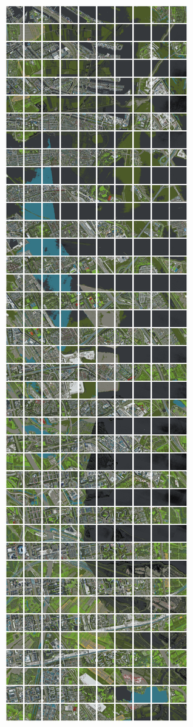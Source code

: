 <html>
<div>
<img src="https://github.com/HakkaTjakka/NL_TILE_MAP/blob/main/18/619/-1053/r.6190.-10530.png" height="44" width="44">
<img src="https://github.com/HakkaTjakka/NL_TILE_MAP/blob/main/18/619/-1053/r.6191.-10530.png" height="44" width="44">
<img src="https://github.com/HakkaTjakka/NL_TILE_MAP/blob/main/18/619/-1053/r.6192.-10530.png" height="44" width="44">
<img src="https://github.com/HakkaTjakka/NL_TILE_MAP/blob/main/18/619/-1053/r.6193.-10530.png" height="44" width="44">
<img src="https://github.com/HakkaTjakka/NL_TILE_MAP/blob/main/18/619/-1053/r.6194.-10530.png" height="44" width="44">
<img src="https://github.com/HakkaTjakka/NL_TILE_MAP/blob/main/18/619/-1053/r.6195.-10530.png" height="44" width="44">
<img src="https://github.com/HakkaTjakka/NL_TILE_MAP/blob/main/18/619/-1053/r.6196.-10530.png" height="44" width="44">
<img src="https://github.com/HakkaTjakka/NL_TILE_MAP/blob/main/18/619/-1053/r.6197.-10530.png" height="44" width="44">
<img src="https://github.com/HakkaTjakka/NL_TILE_MAP/blob/main/18/619/-1053/r.6198.-10530.png" height="44" width="44">
<img src="https://github.com/HakkaTjakka/NL_TILE_MAP/blob/main/18/619/-1053/r.6199.-10530.png" height="44" width="44">
<img src="https://github.com/HakkaTjakka/NL_TILE_MAP/blob/main/18/620/-1053/r.6200.-10530.png" height="44" width="44">
<img src="https://github.com/HakkaTjakka/NL_TILE_MAP/blob/main/18/620/-1053/r.6201.-10530.png" height="44" width="44">
<img src="https://github.com/HakkaTjakka/NL_TILE_MAP/blob/main/18/620/-1053/r.6202.-10530.png" height="44" width="44">
<img src="https://github.com/HakkaTjakka/NL_TILE_MAP/blob/main/18/620/-1053/r.6203.-10530.png" height="44" width="44">
<img src="https://github.com/HakkaTjakka/NL_TILE_MAP/blob/main/18/620/-1053/r.6204.-10530.png" height="44" width="44">
<img src="https://github.com/HakkaTjakka/NL_TILE_MAP/blob/main/18/620/-1053/r.6205.-10530.png" height="44" width="44">
<img src="https://github.com/HakkaTjakka/NL_TILE_MAP/blob/main/18/620/-1053/r.6206.-10530.png" height="44" width="44">
<img src="https://github.com/HakkaTjakka/NL_TILE_MAP/blob/main/18/620/-1053/r.6207.-10530.png" height="44" width="44">
<img src="https://github.com/HakkaTjakka/NL_TILE_MAP/blob/main/18/620/-1053/r.6208.-10530.png" height="44" width="44">
<img src="https://github.com/HakkaTjakka/NL_TILE_MAP/blob/main/18/620/-1053/r.6209.-10530.png" height="44" width="44">
<br>
<img src="https://github.com/HakkaTjakka/NL_TILE_MAP/blob/main/18/619/-1053/r.6190.-10529.png" height="44" width="44">
<img src="https://github.com/HakkaTjakka/NL_TILE_MAP/blob/main/18/619/-1053/r.6191.-10529.png" height="44" width="44">
<img src="https://github.com/HakkaTjakka/NL_TILE_MAP/blob/main/18/619/-1053/r.6192.-10529.png" height="44" width="44">
<img src="https://github.com/HakkaTjakka/NL_TILE_MAP/blob/main/18/619/-1053/r.6193.-10529.png" height="44" width="44">
<img src="https://github.com/HakkaTjakka/NL_TILE_MAP/blob/main/18/619/-1053/r.6194.-10529.png" height="44" width="44">
<img src="https://github.com/HakkaTjakka/NL_TILE_MAP/blob/main/18/619/-1053/r.6195.-10529.png" height="44" width="44">
<img src="https://github.com/HakkaTjakka/NL_TILE_MAP/blob/main/18/619/-1053/r.6196.-10529.png" height="44" width="44">
<img src="https://github.com/HakkaTjakka/NL_TILE_MAP/blob/main/18/619/-1053/r.6197.-10529.png" height="44" width="44">
<img src="https://github.com/HakkaTjakka/NL_TILE_MAP/blob/main/18/619/-1053/r.6198.-10529.png" height="44" width="44">
<img src="https://github.com/HakkaTjakka/NL_TILE_MAP/blob/main/18/619/-1053/r.6199.-10529.png" height="44" width="44">
<img src="https://github.com/HakkaTjakka/NL_TILE_MAP/blob/main/18/620/-1053/r.6200.-10529.png" height="44" width="44">
<img src="https://github.com/HakkaTjakka/NL_TILE_MAP/blob/main/18/620/-1053/r.6201.-10529.png" height="44" width="44">
<img src="https://github.com/HakkaTjakka/NL_TILE_MAP/blob/main/18/620/-1053/r.6202.-10529.png" height="44" width="44">
<img src="https://github.com/HakkaTjakka/NL_TILE_MAP/blob/main/18/620/-1053/r.6203.-10529.png" height="44" width="44">
<img src="https://github.com/HakkaTjakka/NL_TILE_MAP/blob/main/18/620/-1053/r.6204.-10529.png" height="44" width="44">
<img src="https://github.com/HakkaTjakka/NL_TILE_MAP/blob/main/18/620/-1053/r.6205.-10529.png" height="44" width="44">
<img src="https://github.com/HakkaTjakka/NL_TILE_MAP/blob/main/18/620/-1053/r.6206.-10529.png" height="44" width="44">
<img src="https://github.com/HakkaTjakka/NL_TILE_MAP/blob/main/18/620/-1053/r.6207.-10529.png" height="44" width="44">
<img src="https://github.com/HakkaTjakka/NL_TILE_MAP/blob/main/18/620/-1053/r.6208.-10529.png" height="44" width="44">
<img src="https://github.com/HakkaTjakka/NL_TILE_MAP/blob/main/18/620/-1053/r.6209.-10529.png" height="44" width="44">
<br>
<img src="https://github.com/HakkaTjakka/NL_TILE_MAP/blob/main/18/619/-1053/r.6190.-10528.png" height="44" width="44">
<img src="https://github.com/HakkaTjakka/NL_TILE_MAP/blob/main/18/619/-1053/r.6191.-10528.png" height="44" width="44">
<img src="https://github.com/HakkaTjakka/NL_TILE_MAP/blob/main/18/619/-1053/r.6192.-10528.png" height="44" width="44">
<img src="https://github.com/HakkaTjakka/NL_TILE_MAP/blob/main/18/619/-1053/r.6193.-10528.png" height="44" width="44">
<img src="https://github.com/HakkaTjakka/NL_TILE_MAP/blob/main/18/619/-1053/r.6194.-10528.png" height="44" width="44">
<img src="https://github.com/HakkaTjakka/NL_TILE_MAP/blob/main/18/619/-1053/r.6195.-10528.png" height="44" width="44">
<img src="https://github.com/HakkaTjakka/NL_TILE_MAP/blob/main/18/619/-1053/r.6196.-10528.png" height="44" width="44">
<img src="https://github.com/HakkaTjakka/NL_TILE_MAP/blob/main/18/619/-1053/r.6197.-10528.png" height="44" width="44">
<img src="https://github.com/HakkaTjakka/NL_TILE_MAP/blob/main/18/619/-1053/r.6198.-10528.png" height="44" width="44">
<img src="https://github.com/HakkaTjakka/NL_TILE_MAP/blob/main/18/619/-1053/r.6199.-10528.png" height="44" width="44">
<img src="https://github.com/HakkaTjakka/NL_TILE_MAP/blob/main/18/620/-1053/r.6200.-10528.png" height="44" width="44">
<img src="https://github.com/HakkaTjakka/NL_TILE_MAP/blob/main/18/620/-1053/r.6201.-10528.png" height="44" width="44">
<img src="https://github.com/HakkaTjakka/NL_TILE_MAP/blob/main/18/620/-1053/r.6202.-10528.png" height="44" width="44">
<img src="https://github.com/HakkaTjakka/NL_TILE_MAP/blob/main/18/620/-1053/r.6203.-10528.png" height="44" width="44">
<img src="https://github.com/HakkaTjakka/NL_TILE_MAP/blob/main/18/620/-1053/r.6204.-10528.png" height="44" width="44">
<img src="https://github.com/HakkaTjakka/NL_TILE_MAP/blob/main/18/620/-1053/r.6205.-10528.png" height="44" width="44">
<img src="https://github.com/HakkaTjakka/NL_TILE_MAP/blob/main/18/620/-1053/r.6206.-10528.png" height="44" width="44">
<img src="https://github.com/HakkaTjakka/NL_TILE_MAP/blob/main/18/620/-1053/r.6207.-10528.png" height="44" width="44">
<img src="https://github.com/HakkaTjakka/NL_TILE_MAP/blob/main/18/620/-1053/r.6208.-10528.png" height="44" width="44">
<img src="https://github.com/HakkaTjakka/NL_TILE_MAP/blob/main/18/620/-1053/r.6209.-10528.png" height="44" width="44">
<br>
<img src="https://github.com/HakkaTjakka/NL_TILE_MAP/blob/main/18/619/-1053/r.6190.-10527.png" height="44" width="44">
<img src="https://github.com/HakkaTjakka/NL_TILE_MAP/blob/main/18/619/-1053/r.6191.-10527.png" height="44" width="44">
<img src="https://github.com/HakkaTjakka/NL_TILE_MAP/blob/main/18/619/-1053/r.6192.-10527.png" height="44" width="44">
<img src="https://github.com/HakkaTjakka/NL_TILE_MAP/blob/main/18/619/-1053/r.6193.-10527.png" height="44" width="44">
<img src="https://github.com/HakkaTjakka/NL_TILE_MAP/blob/main/18/619/-1053/r.6194.-10527.png" height="44" width="44">
<img src="https://github.com/HakkaTjakka/NL_TILE_MAP/blob/main/18/619/-1053/r.6195.-10527.png" height="44" width="44">
<img src="https://github.com/HakkaTjakka/NL_TILE_MAP/blob/main/18/619/-1053/r.6196.-10527.png" height="44" width="44">
<img src="https://github.com/HakkaTjakka/NL_TILE_MAP/blob/main/18/619/-1053/r.6197.-10527.png" height="44" width="44">
<img src="https://github.com/HakkaTjakka/NL_TILE_MAP/blob/main/18/619/-1053/r.6198.-10527.png" height="44" width="44">
<img src="https://github.com/HakkaTjakka/NL_TILE_MAP/blob/main/18/619/-1053/r.6199.-10527.png" height="44" width="44">
<img src="https://github.com/HakkaTjakka/NL_TILE_MAP/blob/main/18/620/-1053/r.6200.-10527.png" height="44" width="44">
<img src="https://github.com/HakkaTjakka/NL_TILE_MAP/blob/main/18/620/-1053/r.6201.-10527.png" height="44" width="44">
<img src="https://github.com/HakkaTjakka/NL_TILE_MAP/blob/main/18/620/-1053/r.6202.-10527.png" height="44" width="44">
<img src="https://github.com/HakkaTjakka/NL_TILE_MAP/blob/main/18/620/-1053/r.6203.-10527.png" height="44" width="44">
<img src="https://github.com/HakkaTjakka/NL_TILE_MAP/blob/main/18/620/-1053/r.6204.-10527.png" height="44" width="44">
<img src="https://github.com/HakkaTjakka/NL_TILE_MAP/blob/main/18/620/-1053/r.6205.-10527.png" height="44" width="44">
<img src="https://github.com/HakkaTjakka/NL_TILE_MAP/blob/main/18/620/-1053/r.6206.-10527.png" height="44" width="44">
<img src="https://github.com/HakkaTjakka/NL_TILE_MAP/blob/main/18/620/-1053/r.6207.-10527.png" height="44" width="44">
<img src="https://github.com/HakkaTjakka/NL_TILE_MAP/blob/main/18/620/-1053/r.6208.-10527.png" height="44" width="44">
<img src="https://github.com/HakkaTjakka/NL_TILE_MAP/blob/main/18/620/-1053/r.6209.-10527.png" height="44" width="44">
<br>
<img src="https://github.com/HakkaTjakka/NL_TILE_MAP/blob/main/18/619/-1053/r.6190.-10526.png" height="44" width="44">
<img src="https://github.com/HakkaTjakka/NL_TILE_MAP/blob/main/18/619/-1053/r.6191.-10526.png" height="44" width="44">
<img src="https://github.com/HakkaTjakka/NL_TILE_MAP/blob/main/18/619/-1053/r.6192.-10526.png" height="44" width="44">
<img src="https://github.com/HakkaTjakka/NL_TILE_MAP/blob/main/18/619/-1053/r.6193.-10526.png" height="44" width="44">
<img src="https://github.com/HakkaTjakka/NL_TILE_MAP/blob/main/18/619/-1053/r.6194.-10526.png" height="44" width="44">
<img src="https://github.com/HakkaTjakka/NL_TILE_MAP/blob/main/18/619/-1053/r.6195.-10526.png" height="44" width="44">
<img src="https://github.com/HakkaTjakka/NL_TILE_MAP/blob/main/18/619/-1053/r.6196.-10526.png" height="44" width="44">
<img src="https://github.com/HakkaTjakka/NL_TILE_MAP/blob/main/18/619/-1053/r.6197.-10526.png" height="44" width="44">
<img src="https://github.com/HakkaTjakka/NL_TILE_MAP/blob/main/18/619/-1053/r.6198.-10526.png" height="44" width="44">
<img src="https://github.com/HakkaTjakka/NL_TILE_MAP/blob/main/18/619/-1053/r.6199.-10526.png" height="44" width="44">
<img src="https://github.com/HakkaTjakka/NL_TILE_MAP/blob/main/18/620/-1053/r.6200.-10526.png" height="44" width="44">
<img src="https://github.com/HakkaTjakka/NL_TILE_MAP/blob/main/18/620/-1053/r.6201.-10526.png" height="44" width="44">
<img src="https://github.com/HakkaTjakka/NL_TILE_MAP/blob/main/18/620/-1053/r.6202.-10526.png" height="44" width="44">
<img src="https://github.com/HakkaTjakka/NL_TILE_MAP/blob/main/18/620/-1053/r.6203.-10526.png" height="44" width="44">
<img src="https://github.com/HakkaTjakka/NL_TILE_MAP/blob/main/18/620/-1053/r.6204.-10526.png" height="44" width="44">
<img src="https://github.com/HakkaTjakka/NL_TILE_MAP/blob/main/18/620/-1053/r.6205.-10526.png" height="44" width="44">
<img src="https://github.com/HakkaTjakka/NL_TILE_MAP/blob/main/18/620/-1053/r.6206.-10526.png" height="44" width="44">
<img src="https://github.com/HakkaTjakka/NL_TILE_MAP/blob/main/18/620/-1053/r.6207.-10526.png" height="44" width="44">
<img src="https://github.com/HakkaTjakka/NL_TILE_MAP/blob/main/18/620/-1053/r.6208.-10526.png" height="44" width="44">
<img src="https://github.com/HakkaTjakka/NL_TILE_MAP/blob/main/18/620/-1053/r.6209.-10526.png" height="44" width="44">
<br>
<img src="https://github.com/HakkaTjakka/NL_TILE_MAP/blob/main/18/619/-1053/r.6190.-10525.png" height="44" width="44">
<img src="https://github.com/HakkaTjakka/NL_TILE_MAP/blob/main/18/619/-1053/r.6191.-10525.png" height="44" width="44">
<img src="https://github.com/HakkaTjakka/NL_TILE_MAP/blob/main/18/619/-1053/r.6192.-10525.png" height="44" width="44">
<img src="https://github.com/HakkaTjakka/NL_TILE_MAP/blob/main/18/619/-1053/r.6193.-10525.png" height="44" width="44">
<img src="https://github.com/HakkaTjakka/NL_TILE_MAP/blob/main/18/619/-1053/r.6194.-10525.png" height="44" width="44">
<img src="https://github.com/HakkaTjakka/NL_TILE_MAP/blob/main/18/619/-1053/r.6195.-10525.png" height="44" width="44">
<img src="https://github.com/HakkaTjakka/NL_TILE_MAP/blob/main/18/619/-1053/r.6196.-10525.png" height="44" width="44">
<img src="https://github.com/HakkaTjakka/NL_TILE_MAP/blob/main/18/619/-1053/r.6197.-10525.png" height="44" width="44">
<img src="https://github.com/HakkaTjakka/NL_TILE_MAP/blob/main/18/619/-1053/r.6198.-10525.png" height="44" width="44">
<img src="https://github.com/HakkaTjakka/NL_TILE_MAP/blob/main/18/619/-1053/r.6199.-10525.png" height="44" width="44">
<img src="https://github.com/HakkaTjakka/NL_TILE_MAP/blob/main/18/620/-1053/r.6200.-10525.png" height="44" width="44">
<img src="https://github.com/HakkaTjakka/NL_TILE_MAP/blob/main/18/620/-1053/r.6201.-10525.png" height="44" width="44">
<img src="https://github.com/HakkaTjakka/NL_TILE_MAP/blob/main/18/620/-1053/r.6202.-10525.png" height="44" width="44">
<img src="https://github.com/HakkaTjakka/NL_TILE_MAP/blob/main/18/620/-1053/r.6203.-10525.png" height="44" width="44">
<img src="https://github.com/HakkaTjakka/NL_TILE_MAP/blob/main/18/620/-1053/r.6204.-10525.png" height="44" width="44">
<img src="https://github.com/HakkaTjakka/NL_TILE_MAP/blob/main/18/620/-1053/r.6205.-10525.png" height="44" width="44">
<img src="https://github.com/HakkaTjakka/NL_TILE_MAP/blob/main/18/620/-1053/r.6206.-10525.png" height="44" width="44">
<img src="https://github.com/HakkaTjakka/NL_TILE_MAP/blob/main/18/620/-1053/r.6207.-10525.png" height="44" width="44">
<img src="https://github.com/HakkaTjakka/NL_TILE_MAP/blob/main/18/620/-1053/r.6208.-10525.png" height="44" width="44">
<img src="https://github.com/HakkaTjakka/NL_TILE_MAP/blob/main/18/620/-1053/r.6209.-10525.png" height="44" width="44">
<br>
<img src="https://github.com/HakkaTjakka/NL_TILE_MAP/blob/main/18/619/-1053/r.6190.-10524.png" height="44" width="44">
<img src="https://github.com/HakkaTjakka/NL_TILE_MAP/blob/main/18/619/-1053/r.6191.-10524.png" height="44" width="44">
<img src="https://github.com/HakkaTjakka/NL_TILE_MAP/blob/main/18/619/-1053/r.6192.-10524.png" height="44" width="44">
<img src="https://github.com/HakkaTjakka/NL_TILE_MAP/blob/main/18/619/-1053/r.6193.-10524.png" height="44" width="44">
<img src="https://github.com/HakkaTjakka/NL_TILE_MAP/blob/main/18/619/-1053/r.6194.-10524.png" height="44" width="44">
<img src="https://github.com/HakkaTjakka/NL_TILE_MAP/blob/main/18/619/-1053/r.6195.-10524.png" height="44" width="44">
<img src="https://github.com/HakkaTjakka/NL_TILE_MAP/blob/main/18/619/-1053/r.6196.-10524.png" height="44" width="44">
<img src="https://github.com/HakkaTjakka/NL_TILE_MAP/blob/main/18/619/-1053/r.6197.-10524.png" height="44" width="44">
<img src="https://github.com/HakkaTjakka/NL_TILE_MAP/blob/main/18/619/-1053/r.6198.-10524.png" height="44" width="44">
<img src="https://github.com/HakkaTjakka/NL_TILE_MAP/blob/main/18/619/-1053/r.6199.-10524.png" height="44" width="44">
<img src="https://github.com/HakkaTjakka/NL_TILE_MAP/blob/main/18/620/-1053/r.6200.-10524.png" height="44" width="44">
<img src="https://github.com/HakkaTjakka/NL_TILE_MAP/blob/main/18/620/-1053/r.6201.-10524.png" height="44" width="44">
<img src="https://github.com/HakkaTjakka/NL_TILE_MAP/blob/main/18/620/-1053/r.6202.-10524.png" height="44" width="44">
<img src="https://github.com/HakkaTjakka/NL_TILE_MAP/blob/main/18/620/-1053/r.6203.-10524.png" height="44" width="44">
<img src="https://github.com/HakkaTjakka/NL_TILE_MAP/blob/main/18/620/-1053/r.6204.-10524.png" height="44" width="44">
<img src="https://github.com/HakkaTjakka/NL_TILE_MAP/blob/main/18/620/-1053/r.6205.-10524.png" height="44" width="44">
<img src="https://github.com/HakkaTjakka/NL_TILE_MAP/blob/main/18/620/-1053/r.6206.-10524.png" height="44" width="44">
<img src="https://github.com/HakkaTjakka/NL_TILE_MAP/blob/main/18/620/-1053/r.6207.-10524.png" height="44" width="44">
<img src="https://github.com/HakkaTjakka/NL_TILE_MAP/blob/main/18/620/-1053/r.6208.-10524.png" height="44" width="44">
<img src="https://github.com/HakkaTjakka/NL_TILE_MAP/blob/main/18/620/-1053/r.6209.-10524.png" height="44" width="44">
<br>
<img src="https://github.com/HakkaTjakka/NL_TILE_MAP/blob/main/18/619/-1053/r.6190.-10523.png" height="44" width="44">
<img src="https://github.com/HakkaTjakka/NL_TILE_MAP/blob/main/18/619/-1053/r.6191.-10523.png" height="44" width="44">
<img src="https://github.com/HakkaTjakka/NL_TILE_MAP/blob/main/18/619/-1053/r.6192.-10523.png" height="44" width="44">
<img src="https://github.com/HakkaTjakka/NL_TILE_MAP/blob/main/18/619/-1053/r.6193.-10523.png" height="44" width="44">
<img src="https://github.com/HakkaTjakka/NL_TILE_MAP/blob/main/18/619/-1053/r.6194.-10523.png" height="44" width="44">
<img src="https://github.com/HakkaTjakka/NL_TILE_MAP/blob/main/18/619/-1053/r.6195.-10523.png" height="44" width="44">
<img src="https://github.com/HakkaTjakka/NL_TILE_MAP/blob/main/18/619/-1053/r.6196.-10523.png" height="44" width="44">
<img src="https://github.com/HakkaTjakka/NL_TILE_MAP/blob/main/18/619/-1053/r.6197.-10523.png" height="44" width="44">
<img src="https://github.com/HakkaTjakka/NL_TILE_MAP/blob/main/18/619/-1053/r.6198.-10523.png" height="44" width="44">
<img src="https://github.com/HakkaTjakka/NL_TILE_MAP/blob/main/18/619/-1053/r.6199.-10523.png" height="44" width="44">
<img src="https://github.com/HakkaTjakka/NL_TILE_MAP/blob/main/18/620/-1053/r.6200.-10523.png" height="44" width="44">
<img src="https://github.com/HakkaTjakka/NL_TILE_MAP/blob/main/18/620/-1053/r.6201.-10523.png" height="44" width="44">
<img src="https://github.com/HakkaTjakka/NL_TILE_MAP/blob/main/18/620/-1053/r.6202.-10523.png" height="44" width="44">
<img src="https://github.com/HakkaTjakka/NL_TILE_MAP/blob/main/18/620/-1053/r.6203.-10523.png" height="44" width="44">
<img src="https://github.com/HakkaTjakka/NL_TILE_MAP/blob/main/18/620/-1053/r.6204.-10523.png" height="44" width="44">
<img src="https://github.com/HakkaTjakka/NL_TILE_MAP/blob/main/18/620/-1053/r.6205.-10523.png" height="44" width="44">
<img src="https://github.com/HakkaTjakka/NL_TILE_MAP/blob/main/18/620/-1053/r.6206.-10523.png" height="44" width="44">
<img src="https://github.com/HakkaTjakka/NL_TILE_MAP/blob/main/18/620/-1053/r.6207.-10523.png" height="44" width="44">
<img src="https://github.com/HakkaTjakka/NL_TILE_MAP/blob/main/18/620/-1053/r.6208.-10523.png" height="44" width="44">
<img src="https://github.com/HakkaTjakka/NL_TILE_MAP/blob/main/18/620/-1053/r.6209.-10523.png" height="44" width="44">
<br>
<img src="https://github.com/HakkaTjakka/NL_TILE_MAP/blob/main/18/619/-1053/r.6190.-10522.png" height="44" width="44">
<img src="https://github.com/HakkaTjakka/NL_TILE_MAP/blob/main/18/619/-1053/r.6191.-10522.png" height="44" width="44">
<img src="https://github.com/HakkaTjakka/NL_TILE_MAP/blob/main/18/619/-1053/r.6192.-10522.png" height="44" width="44">
<img src="https://github.com/HakkaTjakka/NL_TILE_MAP/blob/main/18/619/-1053/r.6193.-10522.png" height="44" width="44">
<img src="https://github.com/HakkaTjakka/NL_TILE_MAP/blob/main/18/619/-1053/r.6194.-10522.png" height="44" width="44">
<img src="https://github.com/HakkaTjakka/NL_TILE_MAP/blob/main/18/619/-1053/r.6195.-10522.png" height="44" width="44">
<img src="https://github.com/HakkaTjakka/NL_TILE_MAP/blob/main/18/619/-1053/r.6196.-10522.png" height="44" width="44">
<img src="https://github.com/HakkaTjakka/NL_TILE_MAP/blob/main/18/619/-1053/r.6197.-10522.png" height="44" width="44">
<img src="https://github.com/HakkaTjakka/NL_TILE_MAP/blob/main/18/619/-1053/r.6198.-10522.png" height="44" width="44">
<img src="https://github.com/HakkaTjakka/NL_TILE_MAP/blob/main/18/619/-1053/r.6199.-10522.png" height="44" width="44">
<img src="https://github.com/HakkaTjakka/NL_TILE_MAP/blob/main/18/620/-1053/r.6200.-10522.png" height="44" width="44">
<img src="https://github.com/HakkaTjakka/NL_TILE_MAP/blob/main/18/620/-1053/r.6201.-10522.png" height="44" width="44">
<img src="https://github.com/HakkaTjakka/NL_TILE_MAP/blob/main/18/620/-1053/r.6202.-10522.png" height="44" width="44">
<img src="https://github.com/HakkaTjakka/NL_TILE_MAP/blob/main/18/620/-1053/r.6203.-10522.png" height="44" width="44">
<img src="https://github.com/HakkaTjakka/NL_TILE_MAP/blob/main/18/620/-1053/r.6204.-10522.png" height="44" width="44">
<img src="https://github.com/HakkaTjakka/NL_TILE_MAP/blob/main/18/620/-1053/r.6205.-10522.png" height="44" width="44">
<img src="https://github.com/HakkaTjakka/NL_TILE_MAP/blob/main/18/620/-1053/r.6206.-10522.png" height="44" width="44">
<img src="https://github.com/HakkaTjakka/NL_TILE_MAP/blob/main/18/620/-1053/r.6207.-10522.png" height="44" width="44">
<img src="https://github.com/HakkaTjakka/NL_TILE_MAP/blob/main/18/620/-1053/r.6208.-10522.png" height="44" width="44">
<img src="https://github.com/HakkaTjakka/NL_TILE_MAP/blob/main/18/620/-1053/r.6209.-10522.png" height="44" width="44">
<br>
<img src="https://github.com/HakkaTjakka/NL_TILE_MAP/blob/main/18/619/-1053/r.6190.-10521.png" height="44" width="44">
<img src="https://github.com/HakkaTjakka/NL_TILE_MAP/blob/main/18/619/-1053/r.6191.-10521.png" height="44" width="44">
<img src="https://github.com/HakkaTjakka/NL_TILE_MAP/blob/main/18/619/-1053/r.6192.-10521.png" height="44" width="44">
<img src="https://github.com/HakkaTjakka/NL_TILE_MAP/blob/main/18/619/-1053/r.6193.-10521.png" height="44" width="44">
<img src="https://github.com/HakkaTjakka/NL_TILE_MAP/blob/main/18/619/-1053/r.6194.-10521.png" height="44" width="44">
<img src="https://github.com/HakkaTjakka/NL_TILE_MAP/blob/main/18/619/-1053/r.6195.-10521.png" height="44" width="44">
<img src="https://github.com/HakkaTjakka/NL_TILE_MAP/blob/main/18/619/-1053/r.6196.-10521.png" height="44" width="44">
<img src="https://github.com/HakkaTjakka/NL_TILE_MAP/blob/main/18/619/-1053/r.6197.-10521.png" height="44" width="44">
<img src="https://github.com/HakkaTjakka/NL_TILE_MAP/blob/main/18/619/-1053/r.6198.-10521.png" height="44" width="44">
<img src="https://github.com/HakkaTjakka/NL_TILE_MAP/blob/main/18/619/-1053/r.6199.-10521.png" height="44" width="44">
<img src="https://github.com/HakkaTjakka/NL_TILE_MAP/blob/main/18/620/-1053/r.6200.-10521.png" height="44" width="44">
<img src="https://github.com/HakkaTjakka/NL_TILE_MAP/blob/main/18/620/-1053/r.6201.-10521.png" height="44" width="44">
<img src="https://github.com/HakkaTjakka/NL_TILE_MAP/blob/main/18/620/-1053/r.6202.-10521.png" height="44" width="44">
<img src="https://github.com/HakkaTjakka/NL_TILE_MAP/blob/main/18/620/-1053/r.6203.-10521.png" height="44" width="44">
<img src="https://github.com/HakkaTjakka/NL_TILE_MAP/blob/main/18/620/-1053/r.6204.-10521.png" height="44" width="44">
<img src="https://github.com/HakkaTjakka/NL_TILE_MAP/blob/main/18/620/-1053/r.6205.-10521.png" height="44" width="44">
<img src="https://github.com/HakkaTjakka/NL_TILE_MAP/blob/main/18/620/-1053/r.6206.-10521.png" height="44" width="44">
<img src="https://github.com/HakkaTjakka/NL_TILE_MAP/blob/main/18/620/-1053/r.6207.-10521.png" height="44" width="44">
<img src="https://github.com/HakkaTjakka/NL_TILE_MAP/blob/main/18/620/-1053/r.6208.-10521.png" height="44" width="44">
<img src="https://github.com/HakkaTjakka/NL_TILE_MAP/blob/main/18/620/-1053/r.6209.-10521.png" height="44" width="44">
<br>
<img src="https://github.com/HakkaTjakka/NL_TILE_MAP/blob/main/18/619/-1052/r.6190.-10520.png" height="44" width="44">
<img src="https://github.com/HakkaTjakka/NL_TILE_MAP/blob/main/18/619/-1052/r.6191.-10520.png" height="44" width="44">
<img src="https://github.com/HakkaTjakka/NL_TILE_MAP/blob/main/18/619/-1052/r.6192.-10520.png" height="44" width="44">
<img src="https://github.com/HakkaTjakka/NL_TILE_MAP/blob/main/18/619/-1052/r.6193.-10520.png" height="44" width="44">
<img src="https://github.com/HakkaTjakka/NL_TILE_MAP/blob/main/18/619/-1052/r.6194.-10520.png" height="44" width="44">
<img src="https://github.com/HakkaTjakka/NL_TILE_MAP/blob/main/18/619/-1052/r.6195.-10520.png" height="44" width="44">
<img src="https://github.com/HakkaTjakka/NL_TILE_MAP/blob/main/18/619/-1052/r.6196.-10520.png" height="44" width="44">
<img src="https://github.com/HakkaTjakka/NL_TILE_MAP/blob/main/18/619/-1052/r.6197.-10520.png" height="44" width="44">
<img src="https://github.com/HakkaTjakka/NL_TILE_MAP/blob/main/18/619/-1052/r.6198.-10520.png" height="44" width="44">
<img src="https://github.com/HakkaTjakka/NL_TILE_MAP/blob/main/18/619/-1052/r.6199.-10520.png" height="44" width="44">
<img src="https://github.com/HakkaTjakka/NL_TILE_MAP/blob/main/18/620/-1052/r.6200.-10520.png" height="44" width="44">
<img src="https://github.com/HakkaTjakka/NL_TILE_MAP/blob/main/18/620/-1052/r.6201.-10520.png" height="44" width="44">
<img src="https://github.com/HakkaTjakka/NL_TILE_MAP/blob/main/18/620/-1052/r.6202.-10520.png" height="44" width="44">
<img src="https://github.com/HakkaTjakka/NL_TILE_MAP/blob/main/18/620/-1052/r.6203.-10520.png" height="44" width="44">
<img src="https://github.com/HakkaTjakka/NL_TILE_MAP/blob/main/18/620/-1052/r.6204.-10520.png" height="44" width="44">
<img src="https://github.com/HakkaTjakka/NL_TILE_MAP/blob/main/18/620/-1052/r.6205.-10520.png" height="44" width="44">
<img src="https://github.com/HakkaTjakka/NL_TILE_MAP/blob/main/18/620/-1052/r.6206.-10520.png" height="44" width="44">
<img src="https://github.com/HakkaTjakka/NL_TILE_MAP/blob/main/18/620/-1052/r.6207.-10520.png" height="44" width="44">
<img src="https://github.com/HakkaTjakka/NL_TILE_MAP/blob/main/18/620/-1052/r.6208.-10520.png" height="44" width="44">
<img src="https://github.com/HakkaTjakka/NL_TILE_MAP/blob/main/18/620/-1052/r.6209.-10520.png" height="44" width="44">
<br>
<img src="https://github.com/HakkaTjakka/NL_TILE_MAP/blob/main/18/619/-1052/r.6190.-10519.png" height="44" width="44">
<img src="https://github.com/HakkaTjakka/NL_TILE_MAP/blob/main/18/619/-1052/r.6191.-10519.png" height="44" width="44">
<img src="https://github.com/HakkaTjakka/NL_TILE_MAP/blob/main/18/619/-1052/r.6192.-10519.png" height="44" width="44">
<img src="https://github.com/HakkaTjakka/NL_TILE_MAP/blob/main/18/619/-1052/r.6193.-10519.png" height="44" width="44">
<img src="https://github.com/HakkaTjakka/NL_TILE_MAP/blob/main/18/619/-1052/r.6194.-10519.png" height="44" width="44">
<img src="https://github.com/HakkaTjakka/NL_TILE_MAP/blob/main/18/619/-1052/r.6195.-10519.png" height="44" width="44">
<img src="https://github.com/HakkaTjakka/NL_TILE_MAP/blob/main/18/619/-1052/r.6196.-10519.png" height="44" width="44">
<img src="https://github.com/HakkaTjakka/NL_TILE_MAP/blob/main/18/619/-1052/r.6197.-10519.png" height="44" width="44">
<img src="https://github.com/HakkaTjakka/NL_TILE_MAP/blob/main/18/619/-1052/r.6198.-10519.png" height="44" width="44">
<img src="https://github.com/HakkaTjakka/NL_TILE_MAP/blob/main/18/619/-1052/r.6199.-10519.png" height="44" width="44">
<img src="https://github.com/HakkaTjakka/NL_TILE_MAP/blob/main/18/620/-1052/r.6200.-10519.png" height="44" width="44">
<img src="https://github.com/HakkaTjakka/NL_TILE_MAP/blob/main/18/620/-1052/r.6201.-10519.png" height="44" width="44">
<img src="https://github.com/HakkaTjakka/NL_TILE_MAP/blob/main/18/620/-1052/r.6202.-10519.png" height="44" width="44">
<img src="https://github.com/HakkaTjakka/NL_TILE_MAP/blob/main/18/620/-1052/r.6203.-10519.png" height="44" width="44">
<img src="https://github.com/HakkaTjakka/NL_TILE_MAP/blob/main/18/620/-1052/r.6204.-10519.png" height="44" width="44">
<img src="https://github.com/HakkaTjakka/NL_TILE_MAP/blob/main/18/620/-1052/r.6205.-10519.png" height="44" width="44">
<img src="https://github.com/HakkaTjakka/NL_TILE_MAP/blob/main/18/620/-1052/r.6206.-10519.png" height="44" width="44">
<img src="https://github.com/HakkaTjakka/NL_TILE_MAP/blob/main/18/620/-1052/r.6207.-10519.png" height="44" width="44">
<img src="https://github.com/HakkaTjakka/NL_TILE_MAP/blob/main/18/620/-1052/r.6208.-10519.png" height="44" width="44">
<img src="https://github.com/HakkaTjakka/NL_TILE_MAP/blob/main/18/620/-1052/r.6209.-10519.png" height="44" width="44">
<br>
<img src="https://github.com/HakkaTjakka/NL_TILE_MAP/blob/main/18/619/-1052/r.6190.-10518.png" height="44" width="44">
<img src="https://github.com/HakkaTjakka/NL_TILE_MAP/blob/main/18/619/-1052/r.6191.-10518.png" height="44" width="44">
<img src="https://github.com/HakkaTjakka/NL_TILE_MAP/blob/main/18/619/-1052/r.6192.-10518.png" height="44" width="44">
<img src="https://github.com/HakkaTjakka/NL_TILE_MAP/blob/main/18/619/-1052/r.6193.-10518.png" height="44" width="44">
<img src="https://github.com/HakkaTjakka/NL_TILE_MAP/blob/main/18/619/-1052/r.6194.-10518.png" height="44" width="44">
<img src="https://github.com/HakkaTjakka/NL_TILE_MAP/blob/main/18/619/-1052/r.6195.-10518.png" height="44" width="44">
<img src="https://github.com/HakkaTjakka/NL_TILE_MAP/blob/main/18/619/-1052/r.6196.-10518.png" height="44" width="44">
<img src="https://github.com/HakkaTjakka/NL_TILE_MAP/blob/main/18/619/-1052/r.6197.-10518.png" height="44" width="44">
<img src="https://github.com/HakkaTjakka/NL_TILE_MAP/blob/main/18/619/-1052/r.6198.-10518.png" height="44" width="44">
<img src="https://github.com/HakkaTjakka/NL_TILE_MAP/blob/main/18/619/-1052/r.6199.-10518.png" height="44" width="44">
<img src="https://github.com/HakkaTjakka/NL_TILE_MAP/blob/main/18/620/-1052/r.6200.-10518.png" height="44" width="44">
<img src="https://github.com/HakkaTjakka/NL_TILE_MAP/blob/main/18/620/-1052/r.6201.-10518.png" height="44" width="44">
<img src="https://github.com/HakkaTjakka/NL_TILE_MAP/blob/main/18/620/-1052/r.6202.-10518.png" height="44" width="44">
<img src="https://github.com/HakkaTjakka/NL_TILE_MAP/blob/main/18/620/-1052/r.6203.-10518.png" height="44" width="44">
<img src="https://github.com/HakkaTjakka/NL_TILE_MAP/blob/main/18/620/-1052/r.6204.-10518.png" height="44" width="44">
<img src="https://github.com/HakkaTjakka/NL_TILE_MAP/blob/main/18/620/-1052/r.6205.-10518.png" height="44" width="44">
<img src="https://github.com/HakkaTjakka/NL_TILE_MAP/blob/main/18/620/-1052/r.6206.-10518.png" height="44" width="44">
<img src="https://github.com/HakkaTjakka/NL_TILE_MAP/blob/main/18/620/-1052/r.6207.-10518.png" height="44" width="44">
<img src="https://github.com/HakkaTjakka/NL_TILE_MAP/blob/main/18/620/-1052/r.6208.-10518.png" height="44" width="44">
<img src="https://github.com/HakkaTjakka/NL_TILE_MAP/blob/main/18/620/-1052/r.6209.-10518.png" height="44" width="44">
<br>
<img src="https://github.com/HakkaTjakka/NL_TILE_MAP/blob/main/18/619/-1052/r.6190.-10517.png" height="44" width="44">
<img src="https://github.com/HakkaTjakka/NL_TILE_MAP/blob/main/18/619/-1052/r.6191.-10517.png" height="44" width="44">
<img src="https://github.com/HakkaTjakka/NL_TILE_MAP/blob/main/18/619/-1052/r.6192.-10517.png" height="44" width="44">
<img src="https://github.com/HakkaTjakka/NL_TILE_MAP/blob/main/18/619/-1052/r.6193.-10517.png" height="44" width="44">
<img src="https://github.com/HakkaTjakka/NL_TILE_MAP/blob/main/18/619/-1052/r.6194.-10517.png" height="44" width="44">
<img src="https://github.com/HakkaTjakka/NL_TILE_MAP/blob/main/18/619/-1052/r.6195.-10517.png" height="44" width="44">
<img src="https://github.com/HakkaTjakka/NL_TILE_MAP/blob/main/18/619/-1052/r.6196.-10517.png" height="44" width="44">
<img src="https://github.com/HakkaTjakka/NL_TILE_MAP/blob/main/18/619/-1052/r.6197.-10517.png" height="44" width="44">
<img src="https://github.com/HakkaTjakka/NL_TILE_MAP/blob/main/18/619/-1052/r.6198.-10517.png" height="44" width="44">
<img src="https://github.com/HakkaTjakka/NL_TILE_MAP/blob/main/18/619/-1052/r.6199.-10517.png" height="44" width="44">
<img src="https://github.com/HakkaTjakka/NL_TILE_MAP/blob/main/18/620/-1052/r.6200.-10517.png" height="44" width="44">
<img src="https://github.com/HakkaTjakka/NL_TILE_MAP/blob/main/18/620/-1052/r.6201.-10517.png" height="44" width="44">
<img src="https://github.com/HakkaTjakka/NL_TILE_MAP/blob/main/18/620/-1052/r.6202.-10517.png" height="44" width="44">
<img src="https://github.com/HakkaTjakka/NL_TILE_MAP/blob/main/18/620/-1052/r.6203.-10517.png" height="44" width="44">
<img src="https://github.com/HakkaTjakka/NL_TILE_MAP/blob/main/18/620/-1052/r.6204.-10517.png" height="44" width="44">
<img src="https://github.com/HakkaTjakka/NL_TILE_MAP/blob/main/18/620/-1052/r.6205.-10517.png" height="44" width="44">
<img src="https://github.com/HakkaTjakka/NL_TILE_MAP/blob/main/18/620/-1052/r.6206.-10517.png" height="44" width="44">
<img src="https://github.com/HakkaTjakka/NL_TILE_MAP/blob/main/18/620/-1052/r.6207.-10517.png" height="44" width="44">
<img src="https://github.com/HakkaTjakka/NL_TILE_MAP/blob/main/18/620/-1052/r.6208.-10517.png" height="44" width="44">
<img src="https://github.com/HakkaTjakka/NL_TILE_MAP/blob/main/18/620/-1052/r.6209.-10517.png" height="44" width="44">
<br>
<img src="https://github.com/HakkaTjakka/NL_TILE_MAP/blob/main/18/619/-1052/r.6190.-10516.png" height="44" width="44">
<img src="https://github.com/HakkaTjakka/NL_TILE_MAP/blob/main/18/619/-1052/r.6191.-10516.png" height="44" width="44">
<img src="https://github.com/HakkaTjakka/NL_TILE_MAP/blob/main/18/619/-1052/r.6192.-10516.png" height="44" width="44">
<img src="https://github.com/HakkaTjakka/NL_TILE_MAP/blob/main/18/619/-1052/r.6193.-10516.png" height="44" width="44">
<img src="https://github.com/HakkaTjakka/NL_TILE_MAP/blob/main/18/619/-1052/r.6194.-10516.png" height="44" width="44">
<img src="https://github.com/HakkaTjakka/NL_TILE_MAP/blob/main/18/619/-1052/r.6195.-10516.png" height="44" width="44">
<img src="https://github.com/HakkaTjakka/NL_TILE_MAP/blob/main/18/619/-1052/r.6196.-10516.png" height="44" width="44">
<img src="https://github.com/HakkaTjakka/NL_TILE_MAP/blob/main/18/619/-1052/r.6197.-10516.png" height="44" width="44">
<img src="https://github.com/HakkaTjakka/NL_TILE_MAP/blob/main/18/619/-1052/r.6198.-10516.png" height="44" width="44">
<img src="https://github.com/HakkaTjakka/NL_TILE_MAP/blob/main/18/619/-1052/r.6199.-10516.png" height="44" width="44">
<img src="https://github.com/HakkaTjakka/NL_TILE_MAP/blob/main/18/620/-1052/r.6200.-10516.png" height="44" width="44">
<img src="https://github.com/HakkaTjakka/NL_TILE_MAP/blob/main/18/620/-1052/r.6201.-10516.png" height="44" width="44">
<img src="https://github.com/HakkaTjakka/NL_TILE_MAP/blob/main/18/620/-1052/r.6202.-10516.png" height="44" width="44">
<img src="https://github.com/HakkaTjakka/NL_TILE_MAP/blob/main/18/620/-1052/r.6203.-10516.png" height="44" width="44">
<img src="https://github.com/HakkaTjakka/NL_TILE_MAP/blob/main/18/620/-1052/r.6204.-10516.png" height="44" width="44">
<img src="https://github.com/HakkaTjakka/NL_TILE_MAP/blob/main/18/620/-1052/r.6205.-10516.png" height="44" width="44">
<img src="https://github.com/HakkaTjakka/NL_TILE_MAP/blob/main/18/620/-1052/r.6206.-10516.png" height="44" width="44">
<img src="https://github.com/HakkaTjakka/NL_TILE_MAP/blob/main/18/620/-1052/r.6207.-10516.png" height="44" width="44">
<img src="https://github.com/HakkaTjakka/NL_TILE_MAP/blob/main/18/620/-1052/r.6208.-10516.png" height="44" width="44">
<img src="https://github.com/HakkaTjakka/NL_TILE_MAP/blob/main/18/620/-1052/r.6209.-10516.png" height="44" width="44">
<br>
<img src="https://github.com/HakkaTjakka/NL_TILE_MAP/blob/main/18/619/-1052/r.6190.-10515.png" height="44" width="44">
<img src="https://github.com/HakkaTjakka/NL_TILE_MAP/blob/main/18/619/-1052/r.6191.-10515.png" height="44" width="44">
<img src="https://github.com/HakkaTjakka/NL_TILE_MAP/blob/main/18/619/-1052/r.6192.-10515.png" height="44" width="44">
<img src="https://github.com/HakkaTjakka/NL_TILE_MAP/blob/main/18/619/-1052/r.6193.-10515.png" height="44" width="44">
<img src="https://github.com/HakkaTjakka/NL_TILE_MAP/blob/main/18/619/-1052/r.6194.-10515.png" height="44" width="44">
<img src="https://github.com/HakkaTjakka/NL_TILE_MAP/blob/main/18/619/-1052/r.6195.-10515.png" height="44" width="44">
<img src="https://github.com/HakkaTjakka/NL_TILE_MAP/blob/main/18/619/-1052/r.6196.-10515.png" height="44" width="44">
<img src="https://github.com/HakkaTjakka/NL_TILE_MAP/blob/main/18/619/-1052/r.6197.-10515.png" height="44" width="44">
<img src="https://github.com/HakkaTjakka/NL_TILE_MAP/blob/main/18/619/-1052/r.6198.-10515.png" height="44" width="44">
<img src="https://github.com/HakkaTjakka/NL_TILE_MAP/blob/main/18/619/-1052/r.6199.-10515.png" height="44" width="44">
<img src="https://github.com/HakkaTjakka/NL_TILE_MAP/blob/main/18/620/-1052/r.6200.-10515.png" height="44" width="44">
<img src="https://github.com/HakkaTjakka/NL_TILE_MAP/blob/main/18/620/-1052/r.6201.-10515.png" height="44" width="44">
<img src="https://github.com/HakkaTjakka/NL_TILE_MAP/blob/main/18/620/-1052/r.6202.-10515.png" height="44" width="44">
<img src="https://github.com/HakkaTjakka/NL_TILE_MAP/blob/main/18/620/-1052/r.6203.-10515.png" height="44" width="44">
<img src="https://github.com/HakkaTjakka/NL_TILE_MAP/blob/main/18/620/-1052/r.6204.-10515.png" height="44" width="44">
<img src="https://github.com/HakkaTjakka/NL_TILE_MAP/blob/main/18/620/-1052/r.6205.-10515.png" height="44" width="44">
<img src="https://github.com/HakkaTjakka/NL_TILE_MAP/blob/main/18/620/-1052/r.6206.-10515.png" height="44" width="44">
<img src="https://github.com/HakkaTjakka/NL_TILE_MAP/blob/main/18/620/-1052/r.6207.-10515.png" height="44" width="44">
<img src="https://github.com/HakkaTjakka/NL_TILE_MAP/blob/main/18/620/-1052/r.6208.-10515.png" height="44" width="44">
<img src="https://github.com/HakkaTjakka/NL_TILE_MAP/blob/main/18/620/-1052/r.6209.-10515.png" height="44" width="44">
<br>
<img src="https://github.com/HakkaTjakka/NL_TILE_MAP/blob/main/18/619/-1052/r.6190.-10514.png" height="44" width="44">
<img src="https://github.com/HakkaTjakka/NL_TILE_MAP/blob/main/18/619/-1052/r.6191.-10514.png" height="44" width="44">
<img src="https://github.com/HakkaTjakka/NL_TILE_MAP/blob/main/18/619/-1052/r.6192.-10514.png" height="44" width="44">
<img src="https://github.com/HakkaTjakka/NL_TILE_MAP/blob/main/18/619/-1052/r.6193.-10514.png" height="44" width="44">
<img src="https://github.com/HakkaTjakka/NL_TILE_MAP/blob/main/18/619/-1052/r.6194.-10514.png" height="44" width="44">
<img src="https://github.com/HakkaTjakka/NL_TILE_MAP/blob/main/18/619/-1052/r.6195.-10514.png" height="44" width="44">
<img src="https://github.com/HakkaTjakka/NL_TILE_MAP/blob/main/18/619/-1052/r.6196.-10514.png" height="44" width="44">
<img src="https://github.com/HakkaTjakka/NL_TILE_MAP/blob/main/18/619/-1052/r.6197.-10514.png" height="44" width="44">
<img src="https://github.com/HakkaTjakka/NL_TILE_MAP/blob/main/18/619/-1052/r.6198.-10514.png" height="44" width="44">
<img src="https://github.com/HakkaTjakka/NL_TILE_MAP/blob/main/18/619/-1052/r.6199.-10514.png" height="44" width="44">
<img src="https://github.com/HakkaTjakka/NL_TILE_MAP/blob/main/18/620/-1052/r.6200.-10514.png" height="44" width="44">
<img src="https://github.com/HakkaTjakka/NL_TILE_MAP/blob/main/18/620/-1052/r.6201.-10514.png" height="44" width="44">
<img src="https://github.com/HakkaTjakka/NL_TILE_MAP/blob/main/18/620/-1052/r.6202.-10514.png" height="44" width="44">
<img src="https://github.com/HakkaTjakka/NL_TILE_MAP/blob/main/18/620/-1052/r.6203.-10514.png" height="44" width="44">
<img src="https://github.com/HakkaTjakka/NL_TILE_MAP/blob/main/18/620/-1052/r.6204.-10514.png" height="44" width="44">
<img src="https://github.com/HakkaTjakka/NL_TILE_MAP/blob/main/18/620/-1052/r.6205.-10514.png" height="44" width="44">
<img src="https://github.com/HakkaTjakka/NL_TILE_MAP/blob/main/18/620/-1052/r.6206.-10514.png" height="44" width="44">
<img src="https://github.com/HakkaTjakka/NL_TILE_MAP/blob/main/18/620/-1052/r.6207.-10514.png" height="44" width="44">
<img src="https://github.com/HakkaTjakka/NL_TILE_MAP/blob/main/18/620/-1052/r.6208.-10514.png" height="44" width="44">
<img src="https://github.com/HakkaTjakka/NL_TILE_MAP/blob/main/18/620/-1052/r.6209.-10514.png" height="44" width="44">
<br>
<img src="https://github.com/HakkaTjakka/NL_TILE_MAP/blob/main/18/619/-1052/r.6190.-10513.png" height="44" width="44">
<img src="https://github.com/HakkaTjakka/NL_TILE_MAP/blob/main/18/619/-1052/r.6191.-10513.png" height="44" width="44">
<img src="https://github.com/HakkaTjakka/NL_TILE_MAP/blob/main/18/619/-1052/r.6192.-10513.png" height="44" width="44">
<img src="https://github.com/HakkaTjakka/NL_TILE_MAP/blob/main/18/619/-1052/r.6193.-10513.png" height="44" width="44">
<img src="https://github.com/HakkaTjakka/NL_TILE_MAP/blob/main/18/619/-1052/r.6194.-10513.png" height="44" width="44">
<img src="https://github.com/HakkaTjakka/NL_TILE_MAP/blob/main/18/619/-1052/r.6195.-10513.png" height="44" width="44">
<img src="https://github.com/HakkaTjakka/NL_TILE_MAP/blob/main/18/619/-1052/r.6196.-10513.png" height="44" width="44">
<img src="https://github.com/HakkaTjakka/NL_TILE_MAP/blob/main/18/619/-1052/r.6197.-10513.png" height="44" width="44">
<img src="https://github.com/HakkaTjakka/NL_TILE_MAP/blob/main/18/619/-1052/r.6198.-10513.png" height="44" width="44">
<img src="https://github.com/HakkaTjakka/NL_TILE_MAP/blob/main/18/619/-1052/r.6199.-10513.png" height="44" width="44">
<img src="https://github.com/HakkaTjakka/NL_TILE_MAP/blob/main/18/620/-1052/r.6200.-10513.png" height="44" width="44">
<img src="https://github.com/HakkaTjakka/NL_TILE_MAP/blob/main/18/620/-1052/r.6201.-10513.png" height="44" width="44">
<img src="https://github.com/HakkaTjakka/NL_TILE_MAP/blob/main/18/620/-1052/r.6202.-10513.png" height="44" width="44">
<img src="https://github.com/HakkaTjakka/NL_TILE_MAP/blob/main/18/620/-1052/r.6203.-10513.png" height="44" width="44">
<img src="https://github.com/HakkaTjakka/NL_TILE_MAP/blob/main/18/620/-1052/r.6204.-10513.png" height="44" width="44">
<img src="https://github.com/HakkaTjakka/NL_TILE_MAP/blob/main/18/620/-1052/r.6205.-10513.png" height="44" width="44">
<img src="https://github.com/HakkaTjakka/NL_TILE_MAP/blob/main/18/620/-1052/r.6206.-10513.png" height="44" width="44">
<img src="https://github.com/HakkaTjakka/NL_TILE_MAP/blob/main/18/620/-1052/r.6207.-10513.png" height="44" width="44">
<img src="https://github.com/HakkaTjakka/NL_TILE_MAP/blob/main/18/620/-1052/r.6208.-10513.png" height="44" width="44">
<img src="https://github.com/HakkaTjakka/NL_TILE_MAP/blob/main/18/620/-1052/r.6209.-10513.png" height="44" width="44">
<br>
<img src="https://github.com/HakkaTjakka/NL_TILE_MAP/blob/main/18/619/-1052/r.6190.-10512.png" height="44" width="44">
<img src="https://github.com/HakkaTjakka/NL_TILE_MAP/blob/main/18/619/-1052/r.6191.-10512.png" height="44" width="44">
<img src="https://github.com/HakkaTjakka/NL_TILE_MAP/blob/main/18/619/-1052/r.6192.-10512.png" height="44" width="44">
<img src="https://github.com/HakkaTjakka/NL_TILE_MAP/blob/main/18/619/-1052/r.6193.-10512.png" height="44" width="44">
<img src="https://github.com/HakkaTjakka/NL_TILE_MAP/blob/main/18/619/-1052/r.6194.-10512.png" height="44" width="44">
<img src="https://github.com/HakkaTjakka/NL_TILE_MAP/blob/main/18/619/-1052/r.6195.-10512.png" height="44" width="44">
<img src="https://github.com/HakkaTjakka/NL_TILE_MAP/blob/main/18/619/-1052/r.6196.-10512.png" height="44" width="44">
<img src="https://github.com/HakkaTjakka/NL_TILE_MAP/blob/main/18/619/-1052/r.6197.-10512.png" height="44" width="44">
<img src="https://github.com/HakkaTjakka/NL_TILE_MAP/blob/main/18/619/-1052/r.6198.-10512.png" height="44" width="44">
<img src="https://github.com/HakkaTjakka/NL_TILE_MAP/blob/main/18/619/-1052/r.6199.-10512.png" height="44" width="44">
<img src="https://github.com/HakkaTjakka/NL_TILE_MAP/blob/main/18/620/-1052/r.6200.-10512.png" height="44" width="44">
<img src="https://github.com/HakkaTjakka/NL_TILE_MAP/blob/main/18/620/-1052/r.6201.-10512.png" height="44" width="44">
<img src="https://github.com/HakkaTjakka/NL_TILE_MAP/blob/main/18/620/-1052/r.6202.-10512.png" height="44" width="44">
<img src="https://github.com/HakkaTjakka/NL_TILE_MAP/blob/main/18/620/-1052/r.6203.-10512.png" height="44" width="44">
<img src="https://github.com/HakkaTjakka/NL_TILE_MAP/blob/main/18/620/-1052/r.6204.-10512.png" height="44" width="44">
<img src="https://github.com/HakkaTjakka/NL_TILE_MAP/blob/main/18/620/-1052/r.6205.-10512.png" height="44" width="44">
<img src="https://github.com/HakkaTjakka/NL_TILE_MAP/blob/main/18/620/-1052/r.6206.-10512.png" height="44" width="44">
<img src="https://github.com/HakkaTjakka/NL_TILE_MAP/blob/main/18/620/-1052/r.6207.-10512.png" height="44" width="44">
<img src="https://github.com/HakkaTjakka/NL_TILE_MAP/blob/main/18/620/-1052/r.6208.-10512.png" height="44" width="44">
<img src="https://github.com/HakkaTjakka/NL_TILE_MAP/blob/main/18/620/-1052/r.6209.-10512.png" height="44" width="44">
<br>
<img src="https://github.com/HakkaTjakka/NL_TILE_MAP/blob/main/18/619/-1052/r.6190.-10511.png" height="44" width="44">
<img src="https://github.com/HakkaTjakka/NL_TILE_MAP/blob/main/18/619/-1052/r.6191.-10511.png" height="44" width="44">
<img src="https://github.com/HakkaTjakka/NL_TILE_MAP/blob/main/18/619/-1052/r.6192.-10511.png" height="44" width="44">
<img src="https://github.com/HakkaTjakka/NL_TILE_MAP/blob/main/18/619/-1052/r.6193.-10511.png" height="44" width="44">
<img src="https://github.com/HakkaTjakka/NL_TILE_MAP/blob/main/18/619/-1052/r.6194.-10511.png" height="44" width="44">
<img src="https://github.com/HakkaTjakka/NL_TILE_MAP/blob/main/18/619/-1052/r.6195.-10511.png" height="44" width="44">
<img src="https://github.com/HakkaTjakka/NL_TILE_MAP/blob/main/18/619/-1052/r.6196.-10511.png" height="44" width="44">
<img src="https://github.com/HakkaTjakka/NL_TILE_MAP/blob/main/18/619/-1052/r.6197.-10511.png" height="44" width="44">
<img src="https://github.com/HakkaTjakka/NL_TILE_MAP/blob/main/18/619/-1052/r.6198.-10511.png" height="44" width="44">
<img src="https://github.com/HakkaTjakka/NL_TILE_MAP/blob/main/18/619/-1052/r.6199.-10511.png" height="44" width="44">
<img src="https://github.com/HakkaTjakka/NL_TILE_MAP/blob/main/18/620/-1052/r.6200.-10511.png" height="44" width="44">
<img src="https://github.com/HakkaTjakka/NL_TILE_MAP/blob/main/18/620/-1052/r.6201.-10511.png" height="44" width="44">
<img src="https://github.com/HakkaTjakka/NL_TILE_MAP/blob/main/18/620/-1052/r.6202.-10511.png" height="44" width="44">
<img src="https://github.com/HakkaTjakka/NL_TILE_MAP/blob/main/18/620/-1052/r.6203.-10511.png" height="44" width="44">
<img src="https://github.com/HakkaTjakka/NL_TILE_MAP/blob/main/18/620/-1052/r.6204.-10511.png" height="44" width="44">
<img src="https://github.com/HakkaTjakka/NL_TILE_MAP/blob/main/18/620/-1052/r.6205.-10511.png" height="44" width="44">
<img src="https://github.com/HakkaTjakka/NL_TILE_MAP/blob/main/18/620/-1052/r.6206.-10511.png" height="44" width="44">
<img src="https://github.com/HakkaTjakka/NL_TILE_MAP/blob/main/18/620/-1052/r.6207.-10511.png" height="44" width="44">
<img src="https://github.com/HakkaTjakka/NL_TILE_MAP/blob/main/18/620/-1052/r.6208.-10511.png" height="44" width="44">
<img src="https://github.com/HakkaTjakka/NL_TILE_MAP/blob/main/18/620/-1052/r.6209.-10511.png" height="44" width="44">
<br>
</div>
</html>
